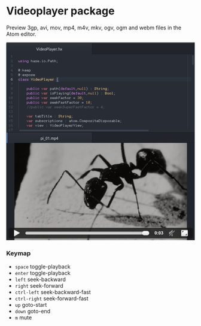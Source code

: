 # Videoplayer package

Preview 3gp, avi, mov, mp4, m4v, mkv, ogv, ogm and webm files in the Atom editor.

![Screenshot](data/screenshot.png)

### Keymap
* `space`        toggle-playback
* `enter`        toggle-playback
* `left`         seek-backward
* `right`        seek-forward
* `ctrl-left`    seek-backward-fast
* `ctrl-right`   seek-forward-fast
* `up`           goto-start
* `down`         goto-end
* `m`            mute
